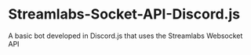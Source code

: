 # Streamlabs-Socket-API-Discord.js
A basic bot developed in Discord.js that uses the Streamlabs Websocket API
